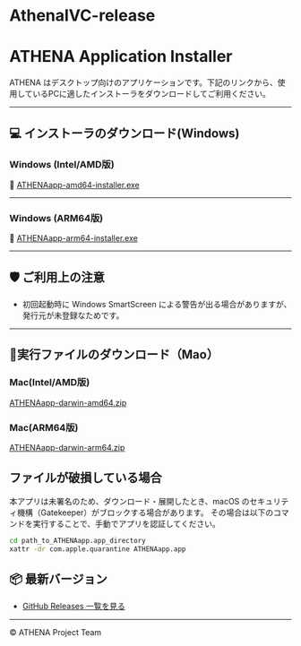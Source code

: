# AthenaIVC-release
# ATHENA Application Installer

ATHENA はデスクトップ向けのアプリケーションです。下記のリンクから、使用しているPCに適したインストーラをダウンロードしてご利用ください。

---

## 💻 インストーラのダウンロード(Windows)

###  Windows (Intel/AMD版)

🔗 [ATHENAapp-amd64-installer.exe](https://github.com/FukumotoIkuma/AthenaIVC-release/releases/latest/download/ATHENAapp-amd64-installer.exe)

---

###  Windows (ARM64版)


🔗 [ATHENAapp-arm64-installer.exe](https://github.com/FukumotoIkuma/AthenaIVC-release/releases/latest/download/ATHENAapp-arm64-installer.exe)

---

## 🛡️ ご利用上の注意

- 初回起動時に Windows SmartScreen による警告が出る場合がありますが、発行元が未登録なためです。

---


## 🍎実行ファイルのダウンロード（Mao）

### Mac(Intel/AMD版)
[ATHENAapp-darwin-amd64.zip](https://github.com/FukumotoIkuma/AthenaIVC-release/releases/latest/download/ATHENAapp-darwin-amd64.zip)


### Mac(ARM64版)
[ATHENAapp-darwin-arm64.zip](https://github.com/FukumotoIkuma/AthenaIVC-release/releases/latest/download/ATHENAapp-darwin-arm64.zip)


## ファイルが破損している場合
本アプリは未署名のため、ダウンロード・展開したとき、macOS のセキュリティ機構（Gatekeeper）がブロックする場合があります。
その場合は以下のコマンドを実行することで、手動でアプリを認証してください。

```bash
cd path_to_ATHENAapp.app_directory
xattr -dr com.apple.quarantine ATHENAapp.app
```



## 📦 最新バージョン

- [GitHub Releases 一覧を見る](https://github.com/FukumotoIkuma/AthenaIVC-release/releases)

---

© ATHENA Project Team
